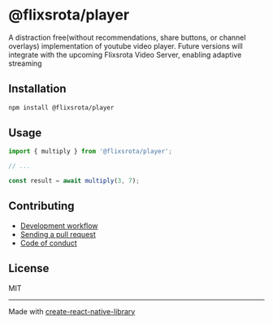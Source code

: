 # @flixsrota/player

A distraction free(without recommendations, share buttons, or channel overlays) implementation of youtube video player. Future versions will integrate with the upcoming Flixsrota Video Server, enabling adaptive streaming

## Installation


```sh
npm install @flixsrota/player
```


## Usage


```js
import { multiply } from '@flixsrota/player';

// ...

const result = await multiply(3, 7);
```


## Contributing

- [Development workflow](CONTRIBUTING.md#development-workflow)
- [Sending a pull request](CONTRIBUTING.md#sending-a-pull-request)
- [Code of conduct](CODE_OF_CONDUCT.md)

## License

MIT

---

Made with [create-react-native-library](https://github.com/callstack/react-native-builder-bob)
